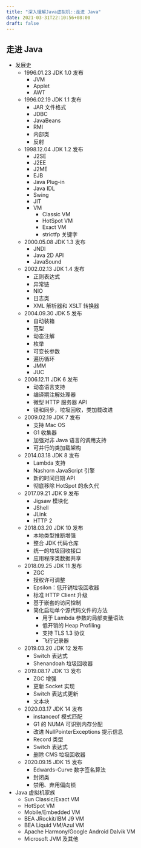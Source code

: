```yaml
---
title: "深入理解Java虚拟机::走进 Java"
date: 2021-03-31T22:10:56+08:00
draft: false
---
```


## 走进 Java

- 发展史
  - 1996.01.23 JDK 1.0 发布
    - JVM
    - Applet
    - AWT
  - 1996.02.19 JDK 1.1 发布
    - JAR 文件格式
    - JDBC
    - JavaBeans
    - RMI
    - 内部类
    - 反射
  - 1998.12.04 JDK 1.2 发布
    - J2SE
    - J2EE
    - J2ME
    - EJB
    - Java Plug-in
    - Java IDL
    - Swing
    - JIT
    - VM
      - Classic VM
      - HotSpot VM
      - Exact VM
      - strictfp 关键字
  - 2000.05.08 JDK 1.3 发布
    - JNDI
    - Java 2D API
    - JavaSound
  - 2002.02.13 JDK 1.4 发布
    - 正则表达式
    - 异常链
    - NIO
    - 日志类
    - XML 解析器和 XSLT 转换器
  - 2004.09.30 JDK 5 发布
    - 自动装箱
    - 范型
    - 动态注解
    - 枚举
    - 可变长参数
    - 遍历循环
    - JMM
    - JUC
  - 2006.12.11 JDK 6 发布
    - 动态语言支持
    - 编译期注解处理器
    - 微型 HTTP 服务器 API
    - 锁和同步，垃圾回收，类加载改进
  - 2009.02.19 JDK 7 发布
    - 支持 Mac OS
    - G1 收集器
    - 加强对非 Java 语言的调用支持
    - 可并行的类加载架构
  - 2014.03.18 JDK 8 发布
    - Lambda 支持
    - Nashorn JavaScript 引擎
    - 新的时间日期 API
    - 彻底移除 HotSpot 的永久代
  - 2017.09.21 JDK 9 发布
    - Jigsaw 模块化
    - JShell
    - JLink
    - HTTP 2
  - 2018.03.20 JDK 10 发布
    - 本地类型推断增强
    - 整合 JDK 代码仓库
    - 统一的垃圾回收接口
    - 应用程序类数据共享
  - 2018.09.25 JDK 11 发布
    - ZGC
    - 授权许可调整
    - Epsilon：低开销垃圾回收器
    - 标准 HTTP Client 升级
    - 基于嵌套的访问控制
    - 简化启动单个源代码文件的方法
      - 用于 Lambda 参数的局部变量语法
      - 低开销的 Heap Profiling
      - 支持 TLS 1.3 协议
      - 飞行记录器
  - 2019.03.20 JDK 12 发布
    - Switch 表达式
    - Shenandoah 垃圾回收器
  - 2019.08.17 JDK 13 发布
    - ZGC 增强
    - 更新 Socket 实现
    - Switch 表达式更新
    - 文本块
  - 2020.03.17 JDK 14 发布
    - instanceof 模式匹配
    - G1 的 NUMA 可识别内存分配
    - 改进 NullPointerExceptions 提示信息
    - Record 类型
    - Switch 表达式
    - 删除 CMS 垃圾回收器
  - 2020.09.15 JDK 15 发布
    - Edwards-Curve 数字签名算法
    - 封闭类
    - 禁用、弃用偏向锁
- Java 虚拟机家族
  - Sun Classic/Exact VM
  - HotSpot VM
  - Mobile/Embedded VM
  - BEA JRockit/IBM J9 VM
  - BEA Liquid VM/Azul VM
  - Apache Harmony/Google Android Dalvik VM
  - Microsoft JVM 及其他
